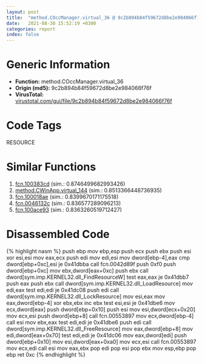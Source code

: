 ```yaml
---
layout: post
title:  "method.COccManager.virtual_36 @ 9c2b894b84f59672d8be2e984066f76f"
date:   2021-08-30 15:52:19 +0300
categories: report
index: false
---
```


# Generic Information
- **Function:** method.COccManager.virtual\_36
- **Origin (md5):** 9c2b894b84f59672d8be2e984066f76f
- **VirusTotal:** [virustotal.com/gui/file/9c2b894b84f59672d8be2e984066f76f][virustotal_ref]

# Code Tags
<span class="tag" id="RESOURCE">RESOURCE</span>


# Similar Functions

1. [fcn.100383cd][similar_1_ref] (sim.: 0.8746499682993426)
2. [method.CWinApp.virtual\_144][similar_2_ref] (sim.: 0.8513366448736935)
3. [fcn.100018ae][similar_3_ref] (sim.: 0.8399670171175518)
4. [fcn.0046132c][similar_4_ref] (sim.: 0.836577289096213)
5. [fcn.100ace93][similar_5_ref] (sim.: 0.8363260519712427)


# Disassembled Code

{% highlight nasm %}
push ebp
mov ebp,esp
push ecx
push ebx
push esi
xor esi,esi
mov eax,ecx
push edi
mov edi,esi
mov dword[ebp-4],eax
cmp dword[ebp+0xc],esi
je 0x41dbba
call fcn.0042d89f
push 0xf0
push dword[ebp+0xc]
mov ebx,dword[eax+0xc]
push ebx
call dword[sym.imp.KERNEL32.dll_FindResourceW]
test eax,eax
je 0x41dbb7
push eax
push ebx
call dword[sym.imp.KERNEL32.dll_LoadResource]
mov edi,eax
test edi,edi
je 0x41dc08
push edi
call dword[sym.imp.KERNEL32.dll_LockResource]
mov esi,eax
mov eax,dword[ebp-4]
xor ebx,ebx
inc ebx
test esi,esi
je 0x41dbe6
mov ecx,dword[eax]
push dword[ebp+0x10]
push esi
mov esi,dword[ecx+0x20]
mov ecx,esi
push dword[ebp+8]
call fcn.00553897
mov ecx,dword[ebp-4]
call esi
mov ebx,eax
test edi,edi
je 0x41dbe6
push edi
call dword[sym.imp.KERNEL32.dll_FreeResource]
mov eax,dword[ebp+8]
mov edi,dword[eax+0x70]
test edi,edi
je 0x41dc06
mov eax,dword[edi]
push dword[ebp+0x10]
mov esi,dword[eax+0xa0]
mov ecx,esi
call fcn.00553897
mov ecx,edi
call esi
mov eax,ebx
pop edi
pop esi
pop ebx
mov esp,ebp
pop ebp
ret 0xc
{% endhighlight %}


[similar_1_ref]: /report/fcn.100383cd@e5d49e0823e602f2ee948ac39d32c1eb
[similar_2_ref]: /report/method.CWinApp.virtual_144@9c2b894b84f59672d8be2e984066f76f
[similar_3_ref]: /report/fcn.100018ae@090dc3a8da6aa33c667b678303e4bdd6
[similar_4_ref]: /report/fcn.0046132c@9c2b894b84f59672d8be2e984066f76f
[similar_5_ref]: /report/fcn.100ace93@a0ac129ff3ea4c0dfa9529c259a9502c
[virustotal_ref]: https://www.virustotal.com/gui/file/9c2b894b84f59672d8be2e984066f76f